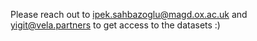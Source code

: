 Please reach out to ipek.sahbazoglu@magd.ox.ac.uk and yigit@vela.partners to get access to the datasets :)
